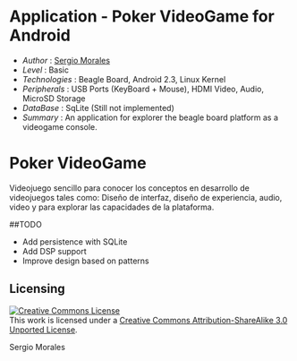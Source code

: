 # Application - Poker VideoGame for Android

* *Author* : [Sergio Morales](http://www.linkedin.com/profile/view?id=199182063)
* *Level* : Basic
* *Technologies* : Beagle Board, Android 2.3, Linux Kernel
* *Peripherals* : USB Ports (KeyBoard + Mouse), HDMI Video, Audio, MicroSD Storage
* *DataBase* : SqLite (Still not implemented)
* *Summary* : An application for explorer the beagle board platform as a videogame console.


Poker VideoGame
===============

Videojuego sencillo para conocer los conceptos en desarrollo de videojuegos tales como: Diseño de interfaz,
diseño de experiencia, audio, video y para explorar las capacidades de la plataforma.

##TODO
* Add persistence with SQLite
* Add DSP support
* Improve design based on patterns

## Licensing

<a rel="license" href="http://creativecommons.org/licenses/by-sa/3.0/"><img alt="Creative Commons License" style="border-width:0" src="http://i.creativecommons.org/l/by-sa/3.0/88x31.png" /></a><br />This work is licensed under a <a rel="license" href="http://creativecommons.org/licenses/by-sa/3.0/">Creative Commons Attribution-ShareAlike 3.0 Unported License</a>.

<div class="footer">
    <span class="footerTitle"><span class="uc">S</span>ergio <span class="uc">M</span>orales</span>
</div>




